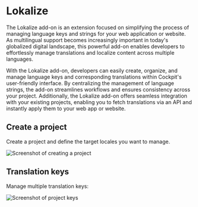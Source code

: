 # Lokalize

The Lokalize add-on is an extension focused on simplifying the process of managing language keys and strings for your web application or website. As multilingual support becomes increasingly important in today's globalized digital landscape, this powerful add-on enables developers to effortlessly manage translations and localize content across multiple languages.

With the Lokalize add-on, developers can easily create, organize, and manage language keys and corresponding translations within Cockpit's user-friendly interface. By centralizing the management of language strings, the add-on streamlines workflows and ensures consistency across your project. Additionally, the Lokalize add-on offers seamless integration with your existing projects, enabling you to fetch translations via an API and instantly apply them to your web app or website.

## Create a project

Create a project and define the target locales you want to manage.

![Screenshot of creating a project](./lokalize-project.png)

## Translation keys

Manage multiple translation keys:

![Screenshot of project keys](./lokalize-keys.png)